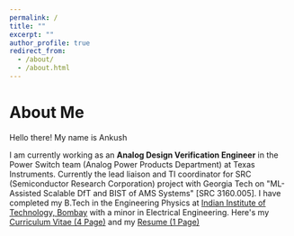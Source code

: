 ```yaml
---
permalink: /
title: ""
excerpt: ""
author_profile: true
redirect_from: 
  - /about/
  - /about.html
---
```




# About Me

Hello there! My name is Ankush

I am currently working as an <b>Analog Design Verification Engineer</b> in the Power Switch team (Analog Power Products Department) at Texas Instruments. Currently the lead liaison and TI coordinator for SRC (Semiconductor Research Corporation) project with Georgia Tech on "ML-Assisted Scalable DfT and BIST of AMS Systems" [SRC 3160.005]. I have completed my B.Tech in the Engineering Physics at [Indian Institute of Technology, Bombay](http://iitb.ac.in/) with a minor in Electrical Engineering. Here's my [Curriculum Vitae (4 Page)](https://ankush0303.github.io//files/Ankush_CV.pdf) and my [Resume (1 Page)](https://ankush0303.github.io//files/Ankush_Resume.pdf)

